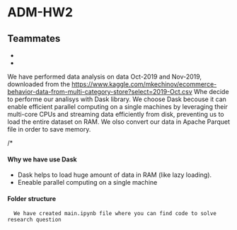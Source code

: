 # ADM-HW2

## Teammates
*
*

We have performed data analysis on data Oct-2019 and Nov-2019, downloaded from the https://www.kaggle.com/mkechinov/ecommerce-behavior-data-from-multi-category-store?select=2019-Oct.csv
Whe decide to performe our analisys with Dask library. We choose Dask becouse it can enable efficient parallel computing on a single machines by leveraging their multi-core CPUs and streaming data efficiently from disk, preventing us to load the entire dataset on RAM. We olso convert our data in Apache Parquet file in order to save memory.

/*
#### Why we have use Dask
* Dask helps to load huge amount of data in RAM (like lazy loading).
* Eneable parallel computing on a single machine



#### Folder structure
      We have created main.ipynb file where you can find code to solve research question

